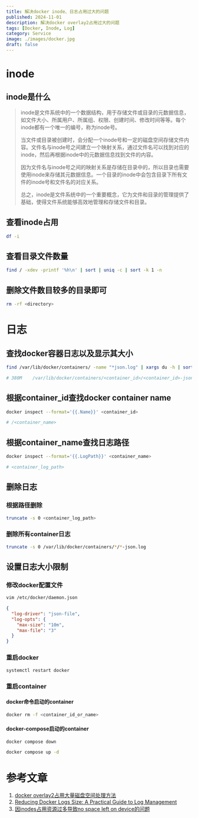 ```yaml
---
title: 解决docker inode、日志占用过大的问题
published: 2024-11-01
description: 解决docker overlay2占用过大的问题
tags: [Docker, Inode, Log]
category: Service
image: ./images/docker.jpg
draft: false
---
```


# inode
## inode是什么
> inode是文件系统中的一个数据结构，用于存储文件或目录的元数据信息，如文件大小、所属用户、所属组、权限、创建时间、修改时间等等。每个inode都有一个唯一的编号，称为inode号。
>
> 当文件或目录被创建时，会分配一个inode号和一定的磁盘空间存储文件内容。文件名与inode号之间建立一个映射关系，通过文件名可以找到对应的inode，然后再根据inode中的元数据信息找到文件的内容。
>
> 因为文件名与inode号之间的映射关系是存储在目录中的，所以目录也需要使用inode来存储其元数据信息。一个目录的inode中会包含目录下所有文件的inode号和文件名的对应关系。
>
> 总之，inode是文件系统中的一个重要概念，它为文件和目录的管理提供了基础，使得文件系统能够高效地管理和存储文件和目录。
## 查看inode占用
```bash
df -i
```
## 查看目录文件数量
```bash
find / -xdev -printf '%h\n' | sort | uniq -c | sort -k 1 -n
```
## 删除文件数目较多的目录即可
```bash
rm -rf <directory>
```

# 日志
## 查找docker容器日志以及显示其大小
```bash
find /var/lib/docker/containers/ -name "*json.log" | xargs du -h | sort -hr

# 380M    /var/lib/docker/containers/<container_id>/<container_id>-json.log
```

## 根据container_id查找docker container name
```bash
docker inspect --format='{{.Name}}' <container_id>

# /<container_name>
```

## 根据container_name查找日志路径
```bash
docker inspect --format='{{.LogPath}}' <container_name>

# <container_log_path>
```

## 删除日志
### 根据路径删除
```bash
truncate -s 0 <container_log_path>
```
### 删除所有container日志
```bash
truncate -s 0 /var/lib/docker/containers/*/*-json.log
```

## 设置日志大小限制
### 修改docker配置文件
```bash
vim /etc/docker/daemon.json
```
```json
{
  "log-driver": "json-file",
  "log-opts": {
    "max-size": "10m",
    "max-file": "3"
  }
}
```
### 重启docker
```bash
systemctl restart docker
```
### 重启container
#### docker命令启动的container
```bash
docker rm -f <container_id_or_name>
```
#### docker-compose启动的container
```bash
docker compose down
```
```bash
docker compose up -d
```



# 参考文章
1. [docker overlay2占用大量磁盘空间处理方法](https://www.choupangxia.com/2020/01/30/docker-overlay2/)
2. [Reducing Docker Logs Size: A Practical Guide to Log Management](https://linuxiac.com/reducing-docker-logs-file-size/)
3. [因inodes占用资源过多导致no space left on device的问题](https://www.xiaowu95.wang/posts/f193e084/)
